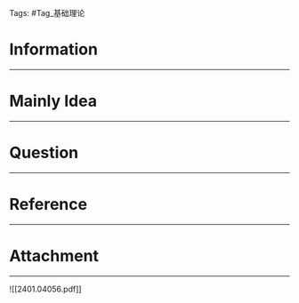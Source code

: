 Tags: #Tag_基础理论 
# Information
---


# Mainly Idea
---


# Question
---


# Reference
---


# Attachment
---
![[2401.04056.pdf]]
